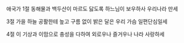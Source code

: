 애국가 
1절
동해물과 백두산이 마르도 닳도록 하느님이 보우하사 우리나라 만세

3절
가을 하늘 공활한테 높고 구름 없이 밝은 달은 우리 가슴 일편단심일세

4절
이 기상과 이맘으로 충성을 다하여 외로우나 즐거우나 나라 사랑하세 